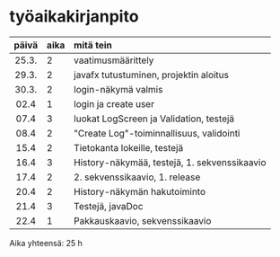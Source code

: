# työaikakirjanpito

| päivä | aika | mitä tein  |
| :----:|:-----| :-----|
| 25.3. | 2    | vaatimusmäärittely |
| 29.3. | 2    | javafx tutustuminen, projektin aloitus |
| 30.3. | 2    | login-näkymä valmis |
| 02.4  | 1    | login ja create user |
| 07.4  | 3    | luokat LogScreen ja Validation, testejä |
| 08.4  | 2    | "Create Log"-toiminnallisuus, validointi |
| 15.4  | 2    | Tietokanta lokeille, testejä |
| 16.4  | 3    | History-näkymää, testejä, 1. sekvenssikaavio |
| 17.4  | 2    | 2. sekvenssikaavio, 1. release |
| 20.4  | 2    | History-näkymän hakutoiminto |
| 21.4  | 3    | Testejä, javaDoc |
| 22.4  | 1    | Pakkauskaavio, sekvenssikaavio |

Aika yhteensä: 25 h

